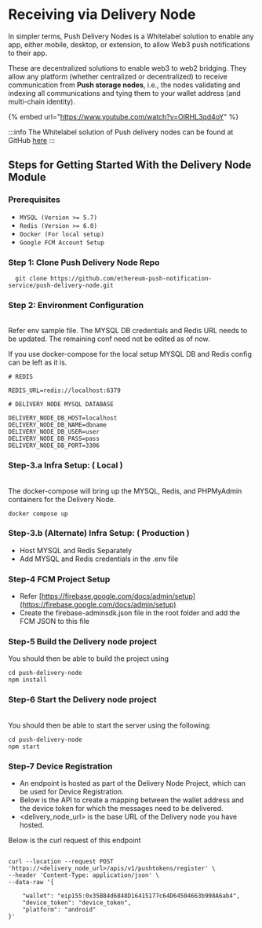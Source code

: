 # Receiving via Delivery Node

In simpler terms, Push Delivery Nodes is a Whitelabel solution to enable any app, either mobile, desktop, or extension, to allow Web3 push notifications to their app.&#x20;

These are decentralized solutions to enable web3 to web2 bridging. They allow any platform (whether centralized or decentralized) to receive communication from **Push storage nodes**, i.e., the nodes validating and indexing all communications and tying them to your wallet address (and multi-chain identity).&#x20;

{% embed url="https://www.youtube.com/watch?v=OlRHL3qd4oY" %}

:::info
The Whitelabel solution of Push delivery nodes can be found at GitHub [here](https://github.com/ethereum-push-notification-service/push-delivery-node)
:::

## Steps for Getting Started With the Delivery Node Module <a href="#4da3" id="4da3"></a>

### Prerequisites

* `MYSQL (Version >= 5.7)`
* `Redis (Version >= 6.0)`
* `Docker (For local setup)`
* `Google FCM Account Setup`

### Step 1: Clone Push Delivery Node Repo

```
  git clone https://github.com/ethereum-push-notification-service/push-delivery-node.git
```

### Step 2: Environment Configuration

\
Refer env sample file. The MYSQL DB credentials and Redis URL needs to be updated. The remaining conf need not be edited as of now.&#x20;

If you use docker-compose for the local setup MYSQL DB and Redis config can be left as it is.

```
# REDIS

REDIS_URL=redis://localhost:6379

# DELIVERY NODE MYSQL DATABASE

DELIVERY_NODE_DB_HOST=localhost
DELIVERY_NODE_DB_NAME=dbname
DELIVERY_NODE_DB_USER=user
DELIVERY_NODE_DB_PASS=pass
DELIVERY_NODE_DB_PORT=3306
```

### Step-3.a Infra Setup: ( Local )

\
The docker-compose will bring up the MYSQL, Redis, and PHPMyAdmin containers for the Delivery Node.

```
docker compose up
```

### Step-3.b (Alternate) Infra Setup: ( Production )

* Host MYSQL and Redis Separately
* Add MYSQL and Redis credentials in the .env file

### Step-4 FCM Project Setup

* Refer [https://firebase.google.com/docs/admin/setup](https://firebase.google.com/docs/admin/setup)
* Create the firebase-adminsdk.json file in the root folder and add the FCM JSON to this file

### Step-5 Build the Delivery node project

You should then be able to build the project using

```
cd push-delivery-node
npm install
```

### &#x20;Step-6 Start the Delivery node project

\
You should then be able to start the server using the following:

```
cd push-delivery-node
npm start
```

### Step-7 Device Registration

* An endpoint is hosted as part of the Delivery Node Project, which can be used for Device Registration.
* Below is the API to create a mapping between the wallet address and the device token for which the messages need to be delivered.
* \<delivery\_node\_url> is the base URL of the Delivery node you have hosted.

&#x20;  Below is the curl request of this endpoint

```

curl --location --request POST 'https://<delivery_node_url>/apis/v1/pushtokens/register' \
--header 'Content-Type: application/json' \
--data-raw '{
    
    "wallet": "eip155:0x35B84d6848D16415177c64D64504663b998A6ab4",
    "device_token": "device_token",
    "platform": "android"
}'

```

